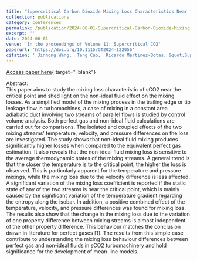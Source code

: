 ```yaml
---
title: "Supercritical Carbon Dioxide Mixing Loss Characteristics Near the Critical Point"
collection: publications
category: conferences
permalink: /publication/2024-06-01-Supercritical-Carbon-Dioxide-Mixing-Loss-Characteristics-Near-the-Critical-Point
excerpt: ''
date: 2024-06-01
venue: 'In the proceedings of Volume 11: Supercritical CO2'
paperurl: 'https://doi.org/10.1115/GT2024-122056'
citation: ' Jinhong Wang,  Teng Cao,  Ricardo Martinez-Botas, &quot;Supercritical Carbon Dioxide Mixing Loss Characteristics Near the Critical Point.&quot; In the proceedings of Volume 11: Supercritical CO2, 2024.'
---
```

[Access paper here](https://doi.org/10.1115/GT2024-122056){:target="_blank"}

Abstract: <br> 
This paper aims to study the mixing loss characteristic of sCO2 near the critical point and shed light on the non-ideal fluid effect on the mixing losses. As a simplified model of the mixing process in the trailing edge or tip leakage flow in turbomachines, a case of mixing in a constant area adiabatic duct involving two streams of parallel flows is studied by control volume analysis. Both perfect gas and non-ideal fluid calculations are carried out for comparisons. The isolated and coupled effects of the two mixing streams' temperature, velocity, and pressure differences on the loss are investigated. The study shows that non-ideal fluid mixing produces significantly higher losses when compared to the equivalent perfect gas estimation. It also reveals that the non-ideal fluid mixing loss is sensitive to the average thermodynamic states of the mixing streams. A general trend is that the closer the temperature is to the critical point, the higher the loss is observed. This is particularly apparent for the temperature and pressure mixings, while the mixing loss due to the velocity difference is less affected. A significant variation of the mixing loss coefficient is reported if the static state of any of the two streams is near the critical point, which is mainly caused by the significant variation of the temperature gradient regarding the entropy along the isobar. In addition, a positive combined effect of the temperature, velocity, and pressure differences was found for mixing loss. The results also show that the change in the mixing loss due to the variation of one property difference between mixing streams is almost independent of the other property difference. This behaviour matches the conclusion drawn in literature for perfect gases [1]. The results from this simple case contribute to understanding the mixing loss behaviour differences between perfect gas and non-ideal fluids in sCO2 turbomachinery and hold significance for the development of mean-line models.